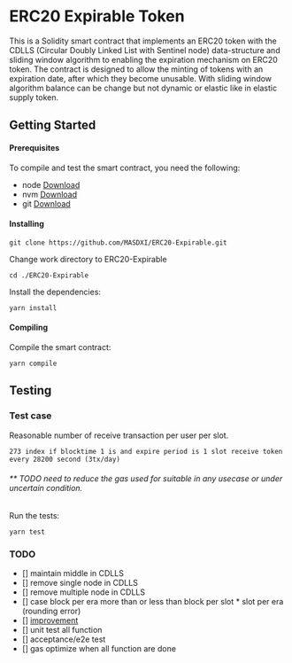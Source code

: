 # ERC20 Expirable Token
This is a Solidity smart contract that implements an ERC20 token with the CDLLS (Circular Doubly Linked List with Sentinel node) data-structure and sliding window algorithm to enabling the expiration mechanism on ERC20 token. The contract is designed to allow the minting of tokens with an expiration date, after which they become unusable. With sliding window algorithm balance can be change but not dynamic or elastic like in elastic supply token.

## Getting Started
#### Prerequisites
To compile and test the smart contract, you need the following:

- node [Download](https://nodejs.org/en/)
- nvm [Download](https://github.com/nvm-sh/nvm#installing-and-updating)
- git [Download](https://git-scm.com/)


#### Installing
```
git clone https://github.com/MASDXI/ERC20-Expirable.git
```
Change work directory to ERC20-Expirable
```
cd ./ERC20-Expirable
```
Install the dependencies:
```
yarn install
```
#### Compiling
Compile the smart contract:
```
yarn compile
```

## Testing
### Test case
Reasonable number of receive transaction per user per slot.
``` 
273 index if blocktime 1 is and expire period is 1 slot receive token every 28200 second (3tx/day)
``` 
###### ** TODO need to reduce the gas used for suitable in any usecase or under uncertain condition.
Run the tests:
```
yarn test
```

### TODO

- [] maintain middle in CDLLS
- [] remove single node in CDLLS
- [] remove multiple node in CDLLS
- [] case block per era more than or less than block per slot * slot per era (rounding error)
- [] [improvement](https://github.com/MASDXI/ERC20EXP/issues/4#issue-2234558942)
- [] unit test all function
- [] acceptance/e2e test
- [] gas optimize when all function are done